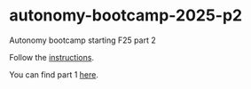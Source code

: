 # autonomy-bootcamp-2025-p2
Autonomy bootcamp starting F25 part 2

Follow the [instructions](https://uwarg-docs.atlassian.net/wiki/spaces/BOOT/pages/3355672582/NEW+Autonomy+Bootcamp).

You can find part 1 [here](https://github.com/UWARG/autonomy-bootcamp-2025-p1).
